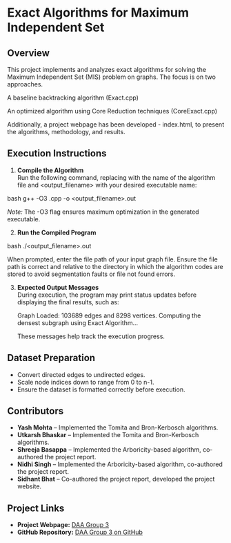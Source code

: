 # **Exact Algorithms for Maximum Independent Set**  

## **Overview**  
This project implements and analyzes exact algorithms for solving the Maximum Independent Set (MIS) problem on graphs. The focus is on two approaches.

A baseline backtracking algorithm (Exact.cpp)

An optimized algorithm using Core Reduction techniques (CoreExact.cpp)

Additionally, a project webpage has been developed - index.html, to present the algorithms, methodology, and results.



## **Execution Instructions**  

1. **Compile the Algorithm**  
   Run the following command, replacing <filename> with the name of the algorithm file and <output_filename> with your desired executable name:  

   
bash
   g++ -O3 <filename>.cpp -o <output_filename>.out
  

   *Note:* The -O3 flag ensures maximum optimization in the generated executable.  

2. **Run the Compiled Program**  
   
bash
   ./<output_filename>.out
  

   When prompted, enter the file path of your input graph file. Ensure the file path is correct and relative to the directory in which the algorithm codes are stored to avoid segmentation faults or file not found errors.  

3. **Expected Output Messages**  
   During execution, the program may print status updates before displaying the final results, such as:  

   
   Graph Loaded: 103689 edges and 8298 vertices.
   Computing the densest subgraph using Exact Algorithm...
  

   These messages help track the execution progress.  

## **Dataset Preparation**  

- Convert directed edges to undirected edges.  
- Scale node indices down to range from 0 to n-1.  
- Ensure the dataset is formatted correctly before execution.  

## **Contributors**  

- **Yash Mohta** – Implemented the Tomita and Bron-Kerbosch algorithms.  
- **Utkarsh Bhaskar** – Implemented the Tomita and Bron-Kerbosch algorithms.  
- **Shreeja Basappa** – Implemented the Arboricity-based algorithm, co-authored the project report.  
- **Nidhi Singh** – Implemented the Arboricity-based algorithm, co-authored the project report.  
- **Sidhant Bhat** – Co-authored the project report, developed the project website.  

## **Project Links**  

- **Project Webpage:** [DAA Group 3](https://sidhantbhat3028.github.io/DAA-Group3/)  
- **GitHub Repository:** [DAA Group 3 on GitHub](https://github.com/sidhantbhat3028/DAA-Group3)  

